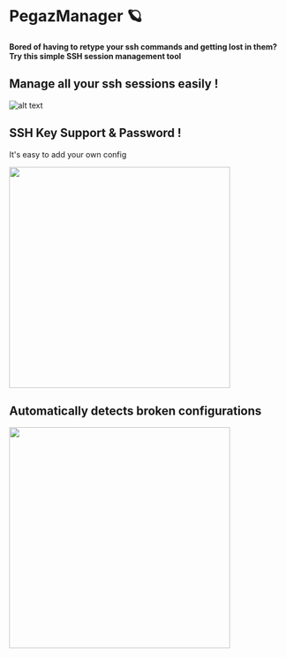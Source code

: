 # PegazManager 🪐
**Bored of having to retype your ssh commands and getting lost in them? Try this simple SSH session management tool**


## Manage all your ssh sessions easily !

![alt text](https://i.ibb.co/yVtTFhX/image.png)

## SSH Key Support & Password ! 

It's easy to add your own config

<img src="https://i.ibb.co/2kY9ZTW/image.png" width="400">

## Automatically detects broken configurations

<img src="https://i.ibb.co/LRkrKjF/image.png" width="400">
